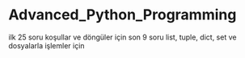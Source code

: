 # Advanced_Python_Programming
ilk 25 soru koşullar ve döngüler için
son 9 soru list, tuple, dict, set ve dosyalarla işlemler için
